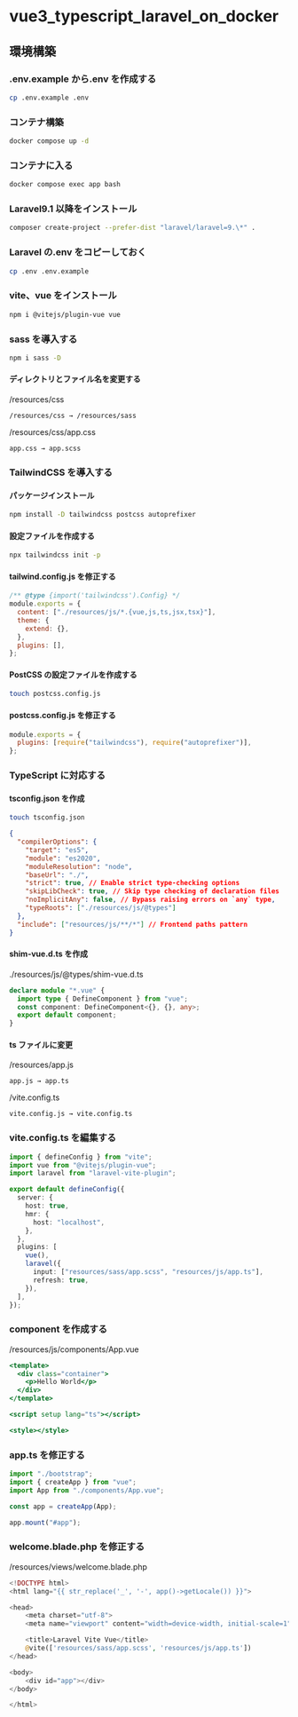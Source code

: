 # vue3_typescript_laravel_on_docker

## 環境構築

### .env.example から.env を作成する

```bash
cp .env.example .env
```

### コンテナ構築

```bash
docker compose up -d
```

### コンテナに入る

```bash
docker compose exec app bash
```

### Laravel9.1 以降をインストール

```bash
composer create-project --prefer-dist "laravel/laravel=9.\*" .
```

### Laravel の.env をコピーしておく

```bash
cp .env .env.example
```

### vite、vue をインストール

```bash
npm i @vitejs/plugin-vue vue
```

### sass を導入する

```bash
npm i sass -D
```

#### ディレクトリとファイル名を変更する

/resources/css

```
/resources/css → /resources/sass
```

/resources/css/app.css

```
app.css → app.scss
```

### TailwindCSS を導入する

#### パッケージインストール

```bash
npm install -D tailwindcss postcss autoprefixer
```

#### 設定ファイルを作成する

```bash
npx tailwindcss init -p
```

#### tailwind.config.js を修正する

```js
/** @type {import('tailwindcss').Config} */
module.exports = {
  content: ["./resources/js/*.{vue,js,ts,jsx,tsx}"],
  theme: {
    extend: {},
  },
  plugins: [],
};
```

#### PostCSS の設定ファイルを作成する

```bash
touch postcss.config.js
```

#### postcss.config.js を修正する

```js
module.exports = {
  plugins: [require("tailwindcss"), require("autoprefixer")],
};
```

### TypeScript に対応する

#### tsconfig.json を作成

```bash
touch tsconfig.json
```

```json
{
  "compilerOptions": {
    "target": "es5",
    "module": "es2020",
    "moduleResolution": "node",
    "baseUrl": "./",
    "strict": true, // Enable strict type-checking options
    "skipLibCheck": true, // Skip type checking of declaration files
    "noImplicitAny": false, // Bypass raising errors on `any` type,
    "typeRoots": ["./resources/js/@types"]
  },
  "include": ["resources/js/**/*"] // Frontend paths pattern
}
```

#### shim-vue.d.ts を作成

./resources/js/@types/shim-vue.d.ts

```ts
declare module "*.vue" {
  import type { DefineComponent } from "vue";
  const component: DefineComponent<{}, {}, any>;
  export default component;
}
```

#### ts ファイルに変更

/resources/app.js

```
app.js → app.ts
```

/vite.config.ts

```
vite.config.js → vite.config.ts
```

### vite.config.ts を編集する

```ts
import { defineConfig } from "vite";
import vue from "@vitejs/plugin-vue";
import laravel from "laravel-vite-plugin";

export default defineConfig({
  server: {
    host: true,
    hmr: {
      host: "localhost",
    },
  },
  plugins: [
    vue(),
    laravel({
      input: ["resources/sass/app.scss", "resources/js/app.ts"],
      refresh: true,
    }),
  ],
});
```

### component を作成する

/resources/js/components/App.vue

```jsx
<template>
  <div class="container">
    <p>Hello World</p>
  </div>
</template>

<script setup lang="ts"></script>

<style></style>
```

### app.ts を修正する

```ts
import "./bootstrap";
import { createApp } from "vue";
import App from "./components/App.vue";

const app = createApp(App);

app.mount("#app");
```

### welcome.blade.php を修正する

/resources/views/welcome.blade.php

```php
<!DOCTYPE html>
<html lang="{{ str_replace('_', '-', app()->getLocale()) }}">

<head>
    <meta charset="utf-8">
    <meta name="viewport" content="width=device-width, initial-scale=1">

    <title>Laravel Vite Vue</title>
    @vite(['resources/sass/app.scss', 'resources/js/app.ts'])
</head>

<body>
    <div id="app"></div>
</body>

</html>
```
